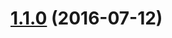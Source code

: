 <a name="1.1.0"></a>
# [1.1.0](https://github.com/atlassian/https://github.com/atlassian/lerna-semantic-release.git/compare/1.1.0-semver-tag-for-lerna-semantic-release-io...v1.1.0) (2016-07-12)




